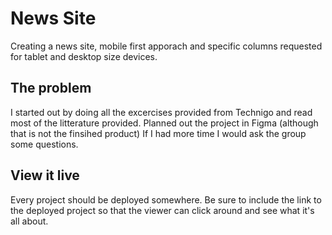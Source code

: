 # News Site

Creating a news site, mobile first apporach and specific columns requested for tablet and desktop size devices.

## The problem
I started out by doing all the excercises provided from Technigo and read most of the litterature provided. Planned out the project in Figma 
(although that is not the finsihed product) If I had more time I would ask the group some questions.

## View it live
Every project should be deployed somewhere. Be sure to include the link to the deployed project so that the viewer can click around and see what it's all about.
